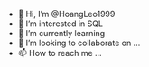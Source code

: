 - 👋 Hi, I’m @HoangLeo1999
- 👀 I’m interested in SQL
- 🌱 I’m currently learning 
- 💞️ I’m looking to collaborate on ...
- 📫 How to reach me ...

<!---
HoangLeo1999/HoangLeo1999 is a ✨ special ✨ repository because its `README.md` (this file) appears on your GitHub profile.
You can click the Preview link to take a look at your changes.
--->
